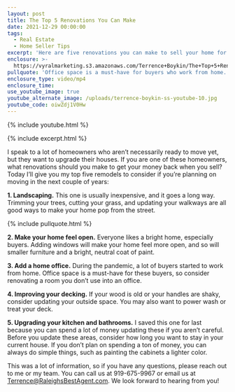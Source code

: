 ```yaml
---
layout: post
title: The Top 5 Renovations You Can Make
date: 2021-12-29 00:00:00
tags:
  - Real Estate
  - Home Seller Tips
excerpt: 'Here are five renovations you can make to sell your home for more. '
enclosure: >-
  https://vyralmarketing.s3.amazonaws.com/Terrence+Boykin/The+Top+5+Renovations+You+Can+Make.mp4
pullquote: 'Office space is a must-have for buyers who work from home. '
enclosure_type: video/mp4
enclosure_time:
use_youtube_image: true
youtube_alternate_image: /uploads/terrence-boykin-ss-youtube-10.jpg
youtube_code: oiwZdj1V0Hw
---
```

{% include youtube.html %}

{% include excerpt.html %}

I speak to a lot of homeowners who aren’t necessarily ready to move yet, but they want to upgrade their houses. If you are one of these homeowners, what renovations should you make to get your money back when you sell? Today I’ll give you my top five remodels to consider if you’re planning on moving in the next couple of years:

**1\. Landscaping.** This one is usually inexpensive, and it goes a long way. Trimming your trees, cutting your grass, and updating your walkways are all good ways to make your home pop from the street.&nbsp;

{% include pullquote.html %}

**2\. Make your home feel open.** Everyone likes a bright home, especially buyers. Adding windows will make your home feel more open, and so will smaller furniture and a bright, neutral coat of paint.&nbsp;

**3\. Add a home office.** During the pandemic, a lot of buyers started to work from home. Office space is a must-have for these buyers, so consider renovating a room you don’t use into an office.&nbsp;

**4\. Improving your decking.** If your wood is old or your handles are shaky, consider updating your outside space. You may also want to power wash or treat your deck.

**5\. Upgrading your kitchen and bathrooms.** I saved this one for last because you can spend a lot of money updating these if you aren’t careful. Before you update these areas, consider how long you want to stay in your current house. If you don’t plan on spending a ton of money, you can always do simple things, such as painting the cabinets a lighter color.&nbsp;

This was a lot of information, so if you have any questions, please reach out to me or my team. You can call us at 919-675-9967 or email us at [Terrence@RaleighsBestAgent.com](mailto:Terrence@RaleighsBestAgent.com). We look forward to hearing from you\!&nbsp;
